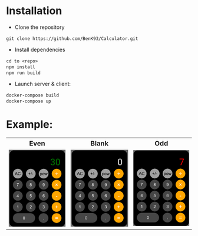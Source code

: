 

# Installation
- Clone the repository
```
git clone https://github.com/BenK93/Calculator.git
```
- Install dependencies
```
cd to <repo>
npm install
npm run build
```
- Launch server & client:
```
docker-compose build
docker-compose up
```
# Example:
    
<table>
  <tr>
    <th style="font-size: large">Even</th>
    <th style="font-size: large">Blank</th>
    <th style="font-size: large">Odd</th>
  </tr>

  <tr>
    <td><img src="/images/2.png"  width="220" ></td>
    <td><img src="/images/1.png"  width="220" ></td>
    <td><img src="/images/3.png"  width="220" ></td>
  </tr>


</table>
